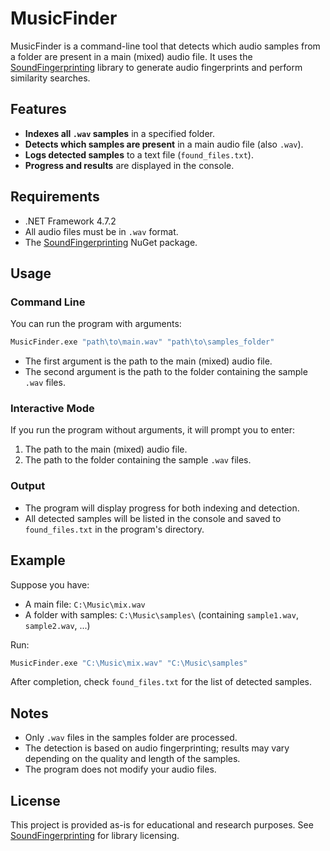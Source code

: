 # MusicFinder

MusicFinder is a command-line tool that detects which audio samples from a folder are present in a main (mixed) audio file. It uses the [SoundFingerprinting](https://github.com/AddictedCS/soundfingerprinting) library to generate audio fingerprints and perform similarity searches.

## Features

- **Indexes all `.wav` samples** in a specified folder.
- **Detects which samples are present** in a main audio file (also `.wav`).
- **Logs detected samples** to a text file (`found_files.txt`).
- **Progress and results** are displayed in the console.

## Requirements

- .NET Framework 4.7.2
- All audio files must be in `.wav` format.
- The [SoundFingerprinting](https://www.nuget.org/packages/SoundFingerprinting/) NuGet package.

## Usage

### Command Line

You can run the program with arguments:

```bash
MusicFinder.exe "path\to\main.wav" "path\to\samples_folder"
```

- The first argument is the path to the main (mixed) audio file.
- The second argument is the path to the folder containing the sample `.wav` files.

### Interactive Mode

If you run the program without arguments, it will prompt you to enter:

1. The path to the main (mixed) audio file.
2. The path to the folder containing the sample `.wav` files.

### Output

- The program will display progress for both indexing and detection.
- All detected samples will be listed in the console and saved to `found_files.txt` in the program's directory.

## Example

Suppose you have:

- A main file: `C:\Music\mix.wav`
- A folder with samples: `C:\Music\samples\` (containing `sample1.wav`, `sample2.wav`, ...)

Run:
```bash
MusicFinder.exe "C:\Music\mix.wav" "C:\Music\samples"
```


After completion, check `found_files.txt` for the list of detected samples.

## Notes

- Only `.wav` files in the samples folder are processed.
- The detection is based on audio fingerprinting; results may vary depending on the quality and length of the samples.
- The program does not modify your audio files.

## License

This project is provided as-is for educational and research purposes. See [SoundFingerprinting](https://github.com/AddictedCS/soundfingerprinting) for library licensing.